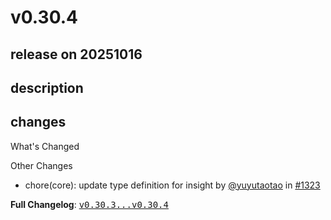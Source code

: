 # v0.30.4

## release on 20251016
## description
## changes
What's Changed

Other Changes

* chore(core): update type definition for insight by <a class="user-mention notranslate" data-hovercard-type="user" data-hovercard-url="/users/yuyutaotao/hovercard" data-octo-click="hovercard-link-click" data-octo-dimensions="link_type:self" href="https://github.com/yuyutaotao">@yuyutaotao</a> in <a class="issue-link js-issue-link" data-error-text="Failed to load title" data-id="3520651003" data-permission-text="Title is private" data-url="https://github.com/web-infra-dev/midscene/issues/1323" data-hovercard-type="pull_request" data-hovercard-url="/web-infra-dev/midscene/pull/1323/hovercard" href="https://github.com/web-infra-dev/midscene/pull/1323">#1323</a>

<strong>Full Changelog</strong>: <a class="commit-link" href="https://github.com/web-infra-dev/midscene/compare/v0.30.3...v0.30.4"><tt>v0.30.3...v0.30.4</tt></a>

